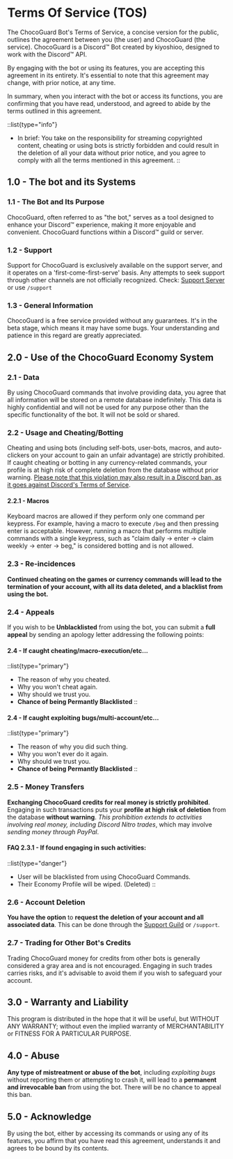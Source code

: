 # Terms Of Service (TOS)

The ChocoGuard Bot's Terms of Service, a concise version for the public, outlines the agreement between you (the user) and ChocoGuard (the service). ChocoGuard is a Discord™ Bot created by kiyoshioo, designed to work with the Discord™ API.

By engaging with the bot or using its features, you are accepting this agreement in its entirety. It's essential to note that this agreement may change, with prior notice, at any time.

In summary, when you interact with the bot or access its functions, you are confirming that you have read, understood, and agreed to abide by the terms outlined in this agreement.

::list{type="info"}
- In brief: You take on the responsibility for streaming copyrighted content, cheating or using bots is strictly forbidden and could result in the deletion of all your data without prior notice, and you agree to comply with all the terms mentioned in this agreement.
::



## 1.0 - The bot and its Systems

### 1.1 - The Bot and Its Purpose

ChocoGuard, often referred to as "the bot," serves as a tool designed to enhance your Discord™ experience, making it more enjoyable and convenient. ChocoGuard functions within a Discord™ guild or server.

### 1.2 - Support

Support for ChocoGuard is exclusively available on the support server, and it operates on a 'first-come-first-serve' basis. Any attempts to seek support through other channels are not officially recognized.
Check: [Support Server](https://discord.gg/HmjcHweWR4) or use `/support`

### 1.3 - General Information

ChocoGuard is a free service provided without any guarantees. It's in the beta stage, which means it may have some bugs. Your understanding and patience in this regard are greatly appreciated.



## 2.0 - Use of the ChocoGuard Economy System

### 2.1 - Data

By using ChocoGuard commands that involve providing data, you agree that all information will be stored on a remote database indefinitely. This data is highly confidential and will not be used for any purpose other than the specific functionality of the bot. It will not be sold or shared.

### 2.2 - Usage and Cheating/Botting

Cheating and using bots (including self-bots, user-bots, macros, and auto-clickers on your account to gain an unfair advantage) are strictly prohibited. If caught cheating or botting in any currency-related commands, your profile is at high risk of complete deletion from the database without prior warning. [Please note that this violation may also result in a Discord ban, as it goes against Discord's Terms of Service](https://discord.com/terms).

#### 2.2.1 - Macros

Keyboard macros are allowed if they perform only one command per keypress. For example, having a macro to execute `/beg` and then pressing enter is acceptable. However, running a macro that performs multiple commands with a single keypress, such as "claim daily -> enter -> claim weekly -> enter -> beg," is considered botting and is not allowed.

### 2.3 - Re-incidences

**Continued cheating on the games or currency commands will lead to the **termination of your account**, with all its **data deleted**, and a **blacklist** from using the bot.**

### 2.4 - Appeals

If you wish to be **Unblacklisted** from using the bot, you can submit a **full appeal** by sending an apology letter addressing the following points:

#### 2.4 - If caught cheating/macro-execution/etc...
::list{type="primary"}
- The reason of why you cheated.
- Why you won't cheat again.
- Why should we trust you.
- **Chance of being Permantly Blacklisted**
::

#### 2.4 - If caught exploiting bugs/multi-account/etc...
::list{type="primary"}
- The reason of why you did such thing.
- Why you won't ever do it again.
- Why should we trust you.
- **Chance of being Permantly Blacklisted**
::

### 2.5 - Money Transfers

**Exchanging ChocoGuard credits for real money is strictly prohibited**. Engaging in such transactions puts your **profile at high risk of deletion** from the database **without warning**. *This prohibition extends to activities involving real money, including Discord Nitro trades*, which may involve *sending money through PayPal*.

#### FAQ 2.3.1 - If found engaging in such activities:
::list{type="danger"}
- User will be blacklisted from using ChocoGuard Commands.
- Their Economy Profile will be wiped. (Deleted)
::

### 2.6 - Account Deletion

**You have the option** to **request the deletion of your account and all associated data**. This can be done through the [Support Guild](https://discord.gg/HmjcHweWR4) or `/support`.

### 2.7 - Trading for Other Bot's Credits

Trading ChocoGuard money for credits from other bots is generally considered a gray area and is not encouraged. Engaging in such trades carries risks, and it's advisable to avoid them if you wish to safeguard your account.


## 3.0 - Warranty and Liability

This program is distributed in the hope that it will be useful, but WITHOUT ANY WARRANTY; without even the implied warranty of MERCHANTABILITY or FITNESS FOR A PARTICULAR PURPOSE.


## 4.0 - Abuse

**Any type of mistreatment or abuse of the bot**, including *exploiting bugs* without reporting them or attempting to crash it, will lead to a **permanent and irrevocable ban** from using the bot. There will be no chance to appeal this ban.


## 5.0 - Acknowledge

By using the bot, either by accessing its commands or using any of its features, you affirm that you have read this agreement, understands it and agrees to be bound by its contents.
